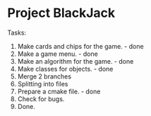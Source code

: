 # Project BlackJack
Tasks:
 1. Make cards and chips for the game. - done
 2. Make a game menu. - done
 3. Make an algorithm for the game. - done
 5. Make classes for objects. - done
 6. Merge 2 branches
 7. Splitting into files
 8. Prepare a cmake file. - done
 9. Check for bugs.
10. Done.
